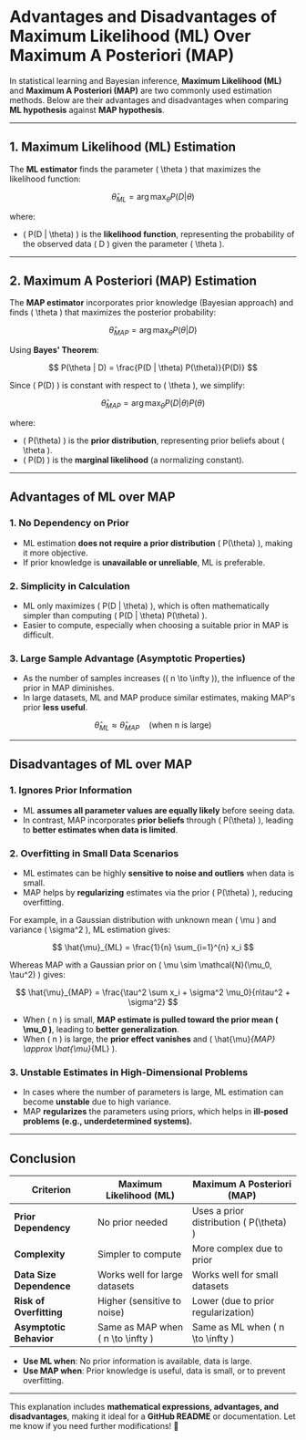 # Advantages and Disadvantages of Maximum Likelihood (ML) Over Maximum A Posteriori (MAP)

In statistical learning and Bayesian inference, **Maximum Likelihood (ML)** and **Maximum A Posteriori (MAP)** are two commonly used estimation methods. Below are their advantages and disadvantages when comparing **ML hypothesis** against **MAP hypothesis**.

---

## 1. Maximum Likelihood (ML) Estimation
The **ML estimator** finds the parameter \( \theta \) that maximizes the likelihood function:

$$
\hat{\theta}_{ML} = \arg\max_{\theta} P(D | \theta)
$$

where:
- \( P(D | \theta) \) is the **likelihood function**, representing the probability of the observed data \( D \) given the parameter \( \theta \).

---

## 2. Maximum A Posteriori (MAP) Estimation
The **MAP estimator** incorporates prior knowledge (Bayesian approach) and finds \( \theta \) that maximizes the posterior probability:

$$
\hat{\theta}_{MAP} = \arg\max_{\theta} P(\theta | D)
$$

Using **Bayes' Theorem**:

$$
P(\theta | D) = \frac{P(D | \theta) P(\theta)}{P(D)}
$$

Since \( P(D) \) is constant with respect to \( \theta \), we simplify:

$$
\hat{\theta}_{MAP} = \arg\max_{\theta} P(D | \theta) P(\theta)
$$

where:
- \( P(\theta) \) is the **prior distribution**, representing prior beliefs about \( \theta \).
- \( P(D) \) is the **marginal likelihood** (a normalizing constant).

---

## Advantages of ML over MAP

### 1. No Dependency on Prior
- ML estimation **does not require a prior distribution** \( P(\theta) \), making it more objective.
- If prior knowledge is **unavailable or unreliable**, ML is preferable.

### 2. Simplicity in Calculation
- ML only maximizes \( P(D | \theta) \), which is often mathematically simpler than computing \( P(D | \theta) P(\theta) \).
- Easier to compute, especially when choosing a suitable prior in MAP is difficult.

### 3. Large Sample Advantage (Asymptotic Properties)
- As the number of samples increases (\( n \to \infty \)), the influence of the prior in MAP diminishes.
- In large datasets, ML and MAP produce similar estimates, making MAP's prior **less useful**.

$$
\hat{\theta}_{ML} \approx \hat{\theta}_{MAP} \quad \text{(when n is large)}
$$

---

## Disadvantages of ML over MAP

### 1. Ignores Prior Information
- ML **assumes all parameter values are equally likely** before seeing data.
- In contrast, MAP incorporates **prior beliefs** through \( P(\theta) \), leading to **better estimates when data is limited**.

### 2. Overfitting in Small Data Scenarios
- ML estimates can be highly **sensitive to noise and outliers** when data is small.
- MAP helps by **regularizing** estimates via the prior \( P(\theta) \), reducing overfitting.

For example, in a Gaussian distribution with unknown mean \( \mu \) and variance \( \sigma^2 \), ML estimation gives:

$$
\hat{\mu}_{ML} = \frac{1}{n} \sum_{i=1}^{n} x_i
$$

Whereas MAP with a Gaussian prior on \( \mu \sim \mathcal{N}(\mu_0, \tau^2) \) gives:

$$
\hat{\mu}_{MAP} = \frac{\tau^2 \sum x_i + \sigma^2 \mu_0}{n\tau^2 + \sigma^2}
$$

- When \( n \) is small, **MAP estimate is pulled toward the prior mean \( \mu_0 \)**, leading to **better generalization**.
- When \( n \) is large, the **prior effect vanishes** and \( \hat{\mu}_{MAP} \approx \hat{\mu}_{ML} \).

### 3. Unstable Estimates in High-Dimensional Problems
- In cases where the number of parameters is large, ML estimation can become **unstable** due to high variance.
- MAP **regularizes** the parameters using priors, which helps in **ill-posed problems (e.g., underdetermined systems).**

---

## Conclusion

| Criterion | **Maximum Likelihood (ML)** | **Maximum A Posteriori (MAP)** |
|-----------|----------------------------|--------------------------------|
| **Prior Dependency** | No prior needed | Uses a prior distribution \( P(\theta) \) |
| **Complexity** | Simpler to compute | More complex due to prior |
| **Data Size Dependence** | Works well for large datasets | Works well for small datasets |
| **Risk of Overfitting** | Higher (sensitive to noise) | Lower (due to prior regularization) |
| **Asymptotic Behavior** | Same as MAP when \( n \to \infty \) | Same as ML when \( n \to \infty \) |

- **Use ML when**: No prior information is available, data is large.
- **Use MAP when**: Prior knowledge is useful, data is small, or to prevent overfitting.

---

This explanation includes **mathematical expressions, advantages, and disadvantages**, making it ideal for a **GitHub README** or documentation. Let me know if you need further modifications! 🚀

